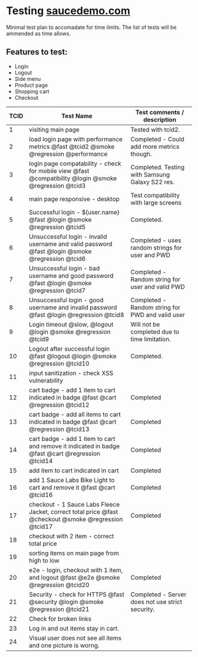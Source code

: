 # Testing [saucedemo.com](https://www.saucedemo.com)

Minimal test plan to accomadate for time limits.
The list of tests will be ammended as time allows.

## Features to test:
* Login
* Logout
* Side menu
* Product page
* Shopping cart
* Checkout


|TCID|Test Name                                                                                             |Test comments / description                     |
|----|------------------------------------------------------------------------------------------------------|------------------------------------------------|
|1   |visiting main page                                                                                    |Tested with tcid2.                              |
|2   |load login page with performance metrics @fast @tcid2 @smoke @regression @performance                 |Completed - Could add more metrics though.      |
|3   |login page compatability - check for mobile view @fast @compatibility @login @smoke @regression @tcid3|Completed. Testing with Samsung Galaxy S22 res. |
|4   |main page responsive - desktop                                                                        |Test compatibility with large screens           |
|5   |Successful login -  ${user.name} @fast @login @smoke @regression @tcid5                               |Completed.                                      |
|6   |Unsuccessful login - invalid username and valid password @fast @login @smoke @regression @tcid6       |Completed - uses random strings for user and PWD|
|7   |Unsuccessful login - bad username and good password @fast @login @smoke @regression @tcid7            |Completed - Random string for user and valid PWD|
|8   |Unsuccessful login - good username and invalid password @fast @login @regression @tcid8               |Completed - Random string for PWD and valid user|
|9   |Login timeout @slow, @logout @login @smoke @regression @tcid9                                         |Will not be completed due to time limitation.   |
|10  |Logout after successful login @fast @logout @login @smoke @regression @tcid10                         |Completed.                                      |
|11  |input sanitization - check XSS vulnerability                                                          |                                                |
|12  |cart badge - add 1 item to cart indicated in badge @fast @cart @regression @tcid12                    |Completed                                       |
|13  |cart badge - add all items to cart indicated in badge @fast @cart @regression @tcid13                 |Completed                                       |
|14  |cart badge - add 1 item to cart and remove it indicated in badge @fast @cart @regression @tcid14      |Completed                                       |
|15  |add item to cart indicated in cart                                                                    |Completed                                       |
|16  |add 1 Sauce Labs Bike Light to cart and remove it @fast @cart @tcid16                                 |Completed                                       |
|17  |checkout - 1 Sauce Labs Fleece Jacket, correct total price @fast @checkout @smoke @regression @tcid17 |Completed                                       |
|18  |checkout with 2 item - correct total price                                                            |                                                |
|19  |sorting items on main page from high to low                                                           |                                                |
|20  |e2e - login, checkout with 1 item, and logout @fast @e2e @smoke @regression @tcid20                   |Completed                                       |
|21  |Security - check for HTTPS @fast @security @login @smoke @regression @tcid21                          |Completed - Server does not use strict security.|
|22  |Check for broken links                                                                                |                                                |
|23  |Log in and out items stay in cart.                                                                    |                                                |
|24  |Visual user does not see all items and one picture is worng.                                          |                                                |






